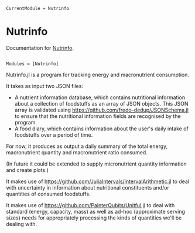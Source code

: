 ```@meta
CurrentModule = Nutrinfo
```

# Nutrinfo

Documentation for [Nutrinfo](https://github.com/rogermateer/Nutrinfo.jl).

```@index
```

```@autodocs
Modules = [Nutrinfo]
```

Nutrinfo.jl is a program for tracking energy and macronutrient consumption.

It takes as input two JSON files:

* A nutrient information database, which contains nutritional information about a collection of foodstuffs as an array of JSON objects. This JSON array is validated using https://github.com/fredo-dedup/JSONSchema.jl to ensure that the nutritional information fields are recognised by the program.
* A food diary, which contains information about the user's daily intake of foodstuffs over a period of time.

For now, it produces as output a daily summary of the total energy, macronutrient quantity and macronutrient ratio consumed.

(In future it could be extended to supply micronutrient quantity information and create plots.)

It makes use of https://github.com/JuliaIntervals/IntervalArithmetic.jl to deal with uncertainty in information about nutritional constituents and/or quantities of consumed foodstuffs.

It makes use of https://github.com/PainterQubits/Unitful.jl to deal with standard (energy, capacity, mass) as well as ad-hoc (approximate serving sizes) needs for appropriately processing the kinds of quantities we'll be dealing with.

